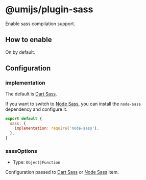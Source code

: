 # @umijs/plugin-sass


Enable sass compilation support.

## How to enable

On by default.

## Configuration

### implementation

The default is [Dart Sass](https://sass-lang.com/dart-sass).

If you want to switch to [Node Sass](https://github.com/sass/node-sass), you can install the `node-sass` dependency and configure it.

```js
export default {
  sass: {
    implementation: require('node-sass'),
  },
}
```

### sassOptions

* Type: `Object|Function`

Configuration passed to [Dart Sass](https://github.com/sass/dart-sass#javascript-api) or [Node Sass](https://github.com/sass/node-sass/#options) item.

